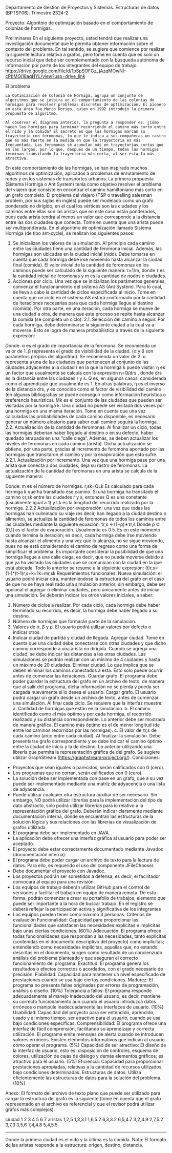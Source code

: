 
Departamento de Gestión de Proyectos y Sistemas.
Estructuras de datos (BPTSP06).
Trimestre 2324-2.



Proyecto: Algoritmo de optimización basado en el comportamiento de colonias de hormigas.

Preliminares
	En el siguiente proyecto, usted tendrá que realizar una investigación documental que le permita obtener información sobre el contexto del problema. En tal sentido, se sugiere que comience por realizar la siguiente lectura relativa a grafos, pero tome en cuenta que es solo un recurso inicial que debe ser complementado con la búsqueda autónoma de información por parte de los integrantes del equipo de trabajo:  
https://drive.google.com/file/d/1pSpSOFGz_jAzqMOwNI-cPbMGj18aqHYL/view?usp=drive_link

El problema

	La Optimización de Colonia de Hormiga, agrupa un conjunto de algoritmos que se inspira en el comportamiento de las colonias de hormigas para resolver problemas discretos de optimización. El pionero en esta área fue Marco Dorigo, quien en 1992 introdujo la primera propuesta de algoritmo.

	Al observar el diagrama anterior, la pregunta a responder es: ¿Cómo hacen las hormigas para terminar recorriendo el camino más corto entre el nido y la comida? El secreto es que las hormigas marcan su trayectoria con feromonas, lo que le indica a sus compañeras un rastro que es más fuerte en la medida en que la trayectoria es más frecuentada. Las feromonas se acumulan más en trayectorias cortas que en las largas, por lo que, después de un tiempo, todas las hormigas terminan transitando la trayectoria más corta, al ser esta la más atractiva.
En este comportamiento de las hormigas, se han inspirado muchos algoritmos de optimización, aplicados a problemas de enrutamiento de redes y en los sistemas de transportes urbanos. La primera propuesta (Sistema Hormiga o Ant System) tenía como objetivo resolver el problema del viajero que consiste en encontrar el camino hamiltoniano más corto en un grafo completo. El problema del viajero (TSP o travelling salesman problem, por sus siglas en inglés) puede ser modelado como un grafo ponderado no dirigido, en el cual los vértices son las ciudades y los caminos entre ellas son las aristas que en este caso están ponderados, pues cada arista tendrá al menos un valor que corresponde a la distancia entre las dos ciudades que conecta. Tome en cuenta que una arista puede ser multiponderada.
	En el algoritmo de optimización llamado Sistema Hormiga (de tipo ant-cycle), se realizan los siguientes pasos:
1. Se inicializan los valores de la simulación. Al principio cada camino entre las ciudades tiene una cantidad de feromona inicial. Además, las hormigas son ubicadas en la ciudad inicial (nido). Debe tomarse en cuenta que cada hormiga debe irse moviendo hasta alcanzar la ciudad final (comida). El valor inicial de la cantidad de feromonas en los caminos puede ser calculado de la siguiente manera: τ=1/m, donde τ es la cantidad inicial de feromonas y m es la cantidad de nodos o ciudades.
2. Acciones por ciclo. Una vez que se inicializan los parámetros generales, comienza el funcionamiento del sistema AS (Ant System). Para lo cual, se lleva a cabo la cantidad de ciclos especificada al inicio. Tome en cuenta que un ciclo en el sistema AS estará conformado por la cantidad de iteraciones necesarias para que cada hormiga llegue al destino (comida). Por otra parte, en una iteración, cada hormiga se mueve de una ciudad a otra, de manera que este proceso se repite hasta alcanzar la comida (se completa un ciclo). 
2.1. Selección del camino a seguir. Por cada hormiga, debe determinarse la siguiente ciudad a la cual va a moverse. Esto se logra de manera probabilística a través de la siguiente expresión:





Donde:
α es el grado de importancia de la feromona. Se recomienda un valor de 1.
β representa el grado de visibilidad de la ciudad. (α y β son parámetros propios del algoritmo). Se recomienda un valor de 2.
u representa a una de las ciudades que pertenecen al conjunto de las ciudades adyacentes a la ciudad r en la que la hormiga k puede visitar.
η es un factor que usualmente se calcula con la expresión η=Q/drs , donde drs es la distancia entre las ciudades r y s. Q es, en algunos casos, considerada como el aprendizaje que usualmente es 1. En otras palabras, η es el inverso de la distancia drs, y es conocido como el factor de visibilidad del camino (en algunas bibliografías se puede conseguir como información heurística o preferencia heurística).
Mk es el conjunto de las ciudades que pueden ser visitadas por la hormiga k. Una ciudad no puede ser visitada dos veces por una hormiga en una misma iteración.
	Tome en cuenta que una vez calculadas las probabilidades de cada camino disponible, es necesario generar un número aleatorio para saber cuál camino seguirá la hormiga. 
2.2. Actualización de la cantidad de feromonas. Al finalizar un ciclo, todas las hormigas deberían haber llegado al destino o en su defecto, haber quedado atrapada en una “calle ciega”. Además, se deben actualizar los niveles de feromonas en cada camino (arista). Dicha actualización se obtiene, por una parte, gracias al incremento de feromona aportado por las hormigas que transitaron el camino y por la evaporación que esta sufre.  
2.2.1. Actualización por incremento. Una vez que una hormiga pase por una arista que conecta a dos ciudades, deja su rastro de feromonas. La actualización de la cantidad de feromonas en una arista se calcula de la siguiente manera:











Donde:
m es el número de hormigas.
r,sk=QLk Es calculado para cada hormiga k que ha transitado ese camino. Si una hormiga ha transitado el camino cr,sk entre las ciudades r y s, entonces Q es una constante (usualmente igual a 1) y Lk es la longitud del recorrido realizado por la hormiga.
2.2.2 Actualización por evaporación: una vez que todas las hormigas han culminado su viaje (es decir, han llegado a la ciudad destino o alimento), se actualiza la cantidad de feromonas de todos los caminos entre las ciudades mediante la siguiente ecuación:
τr,s ←(1−ρ)∗τr,s
Donde ρ ⊆ (0,1] es el factor de evaporación. Usualmente es 0.5. Es en este momento cuando termina la iteración; es decir, cada hormiga debe irse moviendo hasta alcanzar el alimento y una vez que lo alcanza, no se sigue moviendo, pues no se está considerando el camino de regreso como una forma de simplificar el problema. Es importante considerar la posibilidad de que una hormiga llegue a una calle ciega, es decir, que no pueda moverse debido a que ya ha visitado las ciudades que se comunican con la ciudad en la que está ubicada. 
	Todo lo anterior se resume a la siguiente expresión:
(t)r,s=(1-)*(t-1)r,s+k=1k=mr,sk
Requerimientos funcionales:
Nueva simulación: el usuario podrá iniciar otra, manteniéndose la estructura del grafo en el caso de que no se haya realizado una simulación anterior; sin embargo, debe ser opcional el agregar o eliminar ciudades, pero únicamente antes de iniciar una simulación. Se deberán indicar los otros valores iniciales, a saber:
1. Número de ciclos a realizar. Por cada ciclo, cada hormiga debe haber terminado su recorrido, es decir, la hormiga debe haber llegado a su destino.
2. Número de hormigas que formarán parte de la simulación.
3. Valores de α, β y ρ. El usuario podrá utilizar valores por defecto o indicar otros.
4. Indicar ciudad de partida y ciudad de llegada.
Agregar ciudad. Tome en cuenta que una ciudad debe conectarse con otras ciudades y que dicho camino corresponde a una arista no dirigida. Cuando se agrega una ciudad, se debe indicar las distancias a las otras ciudades. Las simulaciones se podrán realizar con un mínimo de 4 ciudades y hasta un máximo de 20 ciudades.
Eliminar ciudad. Lo que implica que se deben eliminar los caminos conectados a esta. Esto solo puede ocurrir antes de comenzar las iteraciones.
Guardar grafo. El programa debe poder guardar la estructura del grafo en un archivo de texto, de manera que al salir del programa, dicha información no se pierda y pueda ser cargada nuevamente si lo desea el usuario.
Cargar grafo. El usuario podrá cargar un grafo desde un archivo de texto, antes de comenzar una simulación.
Al final cada ciclo. Se requiere que la interfaz muestre:
	a. Cantidad de hormigas que están en la simulación.
b. El camino identificado como el más óptimo y por cada hormiga, el recorrido realizado y su distancia correspondiente. Lo anterior debe ser mostrado de manera gráfica. El camino más óptimo es el de menor longitud (de entre los caminos recorridos por las hormigas).
	c. El valor de τr,s de cada camino (arco entre cada ciudad).
Al finalizar la simulación.  Debe presentarse grafo correspondiente y se debe indicar el camino óptimo entre la ciudad de inicio y la de destino. Lo anterior utilizando una librería que permita la representación gráfica de del grafo. Se sugiere utilizar GraphStream (https://graphstream-project.org/).
Condiciones:

- Proyectos que sean iguales o parecidos, serán calificados con 0 (cero).
- Los programas que no corran, serán calificados con 0 (cero).
- La solución debe ser implementada con base en un grafo, que a su vez puede ser implementado mediante una matriz de adyacencia o una lista de adyacencia. 
- Puede utilizar cualquier otra estructura auxiliar de ser necesario. Sin embargo, NO podrá utilizar librerías para la implementación del tipo de dato abstracto, solo podrá utilizar librerías para lo relativo a la representación gráfica del grafo. Deberán indicar claramente mediante documentación interna, dónde se encuentran las estructuras de la solución lógica y sus relaciones con las librerías de visualización de grafos utilizada.
- El programa debe ser implementado en JAVA.
- La aplicación debe ofrecer una interfaz gráfica al usuario para poder ser aceptado.
- El proyecto debe estar correctamente documentado mediante Javadoc (documentación interna).
- El programa debe poder cargar un archivo de texto para la lectura de datos. Para ello, es requerido el uso del componente JFileChooser.
- Debe documentar el proyecto con Javadoc.
- Los proyectos podrán ser sometidos a defensa, es decir, el facilitador convocará al equipo para una revisión.
- Los equipos de trabajo deberán utilizar GitHub para el control de versiones y facilitar el trabajo en equipo de manera remota. De esta forma, podrán comenzar a crear su portafolio de trabajos, elemento que puede ser importante a la hora de buscar trabajo. En el registro se deberá reflejar la participación activa y significativa de los integrantes
- Los equipos pueden tener como máximo 3 personas.
Criterios de evaluación
Funcionalidad: Capacidad para proporcionar las funcionalidades que satisfacen las necesidades explícitas e implícitas bajo unas ciertas condiciones. (60%)
Adecuación: El programa ofrece todas funcionalidades que respondan a las necesidades, tanto explícitas (contenidas en el documento descriptivo del proyecto) como implícitas; entendiendo como necesidades implícitas, aquellas que, no estando descritas en el documento, surgen como resultado de un concienzudo análisis del problema planteado y que aseguran el correcto funcionamiento del programa.
Exactitud: El programa genera los resultados o efectos correctos o acordados, con el grado necesario de precisión.
Fiabilidad: Capacidad para mantener un nivel especificado de prestaciones cuando se usa bajo ciertas condiciones.
Madurez: El programa no presenta fallas originadas por errores de programación, análisis o diseño. (10%)
Tolerancia a fallos: El programa responde adecuadamente al manejo inadecuado del usuario; es decir, mantiene su correcto funcionamiento aun cuando el usuario introduzca datos erróneos o manipule inadecuadamente las interfaces de usuario. (10%)
Usabilidad: Capacidad del proyecto para ser entendido, aprendido, usado y al mismo tiempo, ser atractivo para el usuario, cuando se usa bajo condiciones específicas.
Comprensibilidad: El programa ofrece una interfaz de fácil comprensión, facilitando su aprendizaje y correcta utilización. El programa emite mensajes de alerta cuando se introducen valores erróneos. Existen elementos informativos que indican al usuario como operar el programa. (5%)
Capacidad de ser atractivo: El diseño de la interfaz de usuario, esto es: disposición de controles, esquema de colores, utilización de cajas de diálogo y demás elementos gráficos; es atractivo para el usuario. (5%)
Eficiencia: Capacidad para proporcionar prestaciones apropiadas, relativas a la cantidad de recursos utilizados, bajo condiciones determinadas.
Estructuras de datos: Utiliza eficientemente las estructuras de datos para la solución del problema. (10%)

Anexo:
 El formato del archivo de texto plano que puede ser utilizado para cargar la estructura del grafo es la siguiente (tome en cuenta que el grafo representado en el archivo es referencial y que el revisor podrá utilizar grafos más complejos):

ciudad
1
2
3
4
5
6
7
aristas
1,2,5
1,3,3.1
1,6,5.2
6,3,3.2
6,5,4.7
3,2,4.9
2,7,5.2
3,7,3
3,5,6
7,4,4.8
5,4,5.5

----------------------------------------------------------------------------------------------------------------------------
Donde la primera ciudad es el nido y la última es la comida.
Nota: El formato de las aristas responde a la estructura: origen, destino, distancia.
